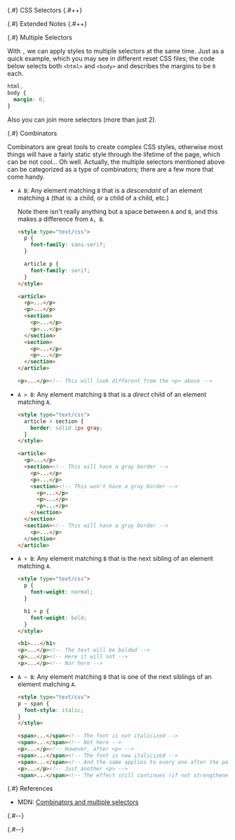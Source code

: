 
{.#} CSS Selectors
{.#++}

{.#} Extended Notes
{.#++}

{.#} Multiple Selectors

With `,` we can apply styles to multiple selectors at the same time. Just as a quick example, which you may see in different reset CSS files; the code below selects both `<html>` and `<body>` and describes the margins to be `0` each.

```css
html,
body {
  margin: 0;
}
```

Also you can join more selectors (more than just 2).

{.#} Combinators

Combinators are great tools to create complex CSS styles, otherwise most things will have a fairly static style through the lifetime of the page, which can be not cool... Oh well. Actually, the multiple selectors mentioned above can be categorized as a type of combinators; there are a few more that come handy.

- `A B`: Any element matching `B` that is a *descendant* of an element matching `A` (that is: a child, or a child of a child, etc.)

    Note there isn't really anything but a space between `A` and `B`, and this makes a difference from `A, B`.

    ```html
    <style type="text/css">
      p {
        font-family: sans-serif;
      }

      article p {
        font-family: serif;
      }
    </style>

    <article>
      <p>...</p>
      <p>...</p>
      <section>
        <p>...</p>
        <p>...</p>
      </section>
      <section>
        <p>...</p>
        <p>...</p>
      </section>
    </article>

    <p>...</p><!-- This will look different from the <p> above -->
    ```

- `A > B`: Any element matching `B` that is a *direct* child of an element matching `A`.

    ```html
    <style type="text/css">
      article > section {
        border: solid 1px gray;
      }
    </style>

    <article>
      <p>...</p>
      <section><!-- This will have a gray border -->
        <p>...</p>
        <p>...</p>
        <section><!-- This won't have a gray border -->
          <p>...</p>
          <p>...</p>
          <p>...</p>
        </section>
      </section>
      <section><!-- This will have a gray border -->
        <p>...</p>
      </section>
    </article>
    ```

- `A + B`: Any element matching `B` that is the next sibling of an element matching `A`.

    ```html
    <style type="text/css">
      p {
        font-weight: normal;
      }

      h1 + p {
        font-weight: bold;
      }
    </style>

    <h1>...</h1>
    <p>...</p><!-- The text will be bolded -->
    <p>...</p><!-- Here it will not -->
    <p>...</p><!-- Nor here -->
    ```

- `A ~ B`: Any element matching `B` that is one of the next siblings of an element matching `A`.

    ```html
    <style type="text/css">
    p ~ span {
      font-style: italic;
    }
    </style>

    <span>...</span><!-- The font is not italicized -->
    <span>...</span><!-- Not here -->
    <p>...</p><!-- However, after <p> -->
    <span>...</span><!-- The font is now italicized -->
    <span>...</span><!-- And the same applies to every one after the paragraph -->
    <p>...</p><!-- Just another <p> -->
    <span>...</span><!-- The effect still continues (if not strengthened) -->
    ```

{.#} References

- MDN: [Combinators and multiple selectors](https://developer.mozilla.org/en-US/docs/Learn/CSS/Introduction_to_CSS/Combinators_and_multiple_selectors)

{.#--}

{.#--}
